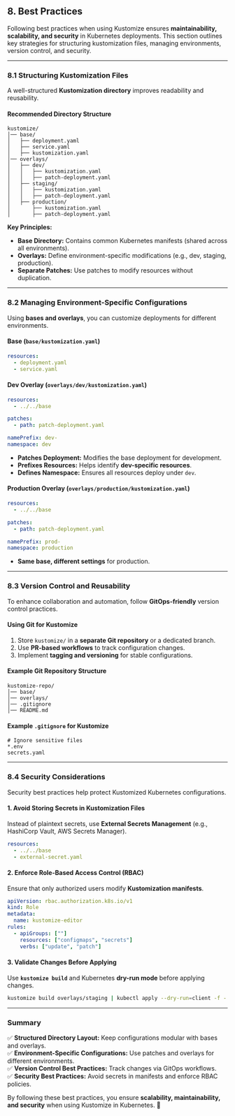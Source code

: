 ## **8. Best Practices**  

Following best practices when using Kustomize ensures **maintainability, scalability, and security** in Kubernetes deployments. This section outlines key strategies for structuring kustomization files, managing environments, version control, and security.  

---

### **8.1 Structuring Kustomization Files**  

A well-structured **Kustomization directory** improves readability and reusability.  

#### **Recommended Directory Structure**  
```
kustomize/
│── base/
│   ├── deployment.yaml
│   ├── service.yaml
│   ├── kustomization.yaml
│── overlays/
│   ├── dev/
│   │   ├── kustomization.yaml
│   │   ├── patch-deployment.yaml
│   ├── staging/
│   │   ├── kustomization.yaml
│   │   ├── patch-deployment.yaml
│   ├── production/
│       ├── kustomization.yaml
│       ├── patch-deployment.yaml
```
**Key Principles:**  
- **Base Directory:** Contains common Kubernetes manifests (shared across all environments).  
- **Overlays:** Define environment-specific modifications (e.g., dev, staging, production).  
- **Separate Patches:** Use patches to modify resources without duplication.  

---

### **8.2 Managing Environment-Specific Configurations**  

Using **bases and overlays**, you can customize deployments for different environments.  

#### **Base (`base/kustomization.yaml`)**  
```yaml
resources:
  - deployment.yaml
  - service.yaml
```

#### **Dev Overlay (`overlays/dev/kustomization.yaml`)**  
```yaml
resources:
  - ../../base

patches:
  - path: patch-deployment.yaml

namePrefix: dev-
namespace: dev
```
- **Patches Deployment:** Modifies the base deployment for development.  
- **Prefixes Resources:** Helps identify **dev-specific resources**.  
- **Defines Namespace:** Ensures all resources deploy under `dev`.  

#### **Production Overlay (`overlays/production/kustomization.yaml`)**  
```yaml
resources:
  - ../../base

patches:
  - path: patch-deployment.yaml

namePrefix: prod-
namespace: production
```
- **Same base, different settings** for production.  

---

### **8.3 Version Control and Reusability**  

To enhance collaboration and automation, follow **GitOps-friendly** version control practices.  

#### **Using Git for Kustomize**  
1. Store `kustomize/` in a **separate Git repository** or a dedicated branch.  
2. Use **PR-based workflows** to track configuration changes.  
3. Implement **tagging and versioning** for stable configurations.  

#### **Example Git Repository Structure**  
```
kustomize-repo/
│── base/
│── overlays/
│── .gitignore
│── README.md
```
#### **Example `.gitignore` for Kustomize**  
```plaintext
# Ignore sensitive files
*.env
secrets.yaml
```

---

### **8.4 Security Considerations**  

Security best practices help protect Kustomized Kubernetes configurations.  

#### **1. Avoid Storing Secrets in Kustomization Files**  
Instead of plaintext secrets, use **External Secrets Management** (e.g., HashiCorp Vault, AWS Secrets Manager).  
```yaml
resources:
  - ../../base
  - external-secret.yaml
```

#### **2. Enforce Role-Based Access Control (RBAC)**  
Ensure that only authorized users modify **Kustomization manifests**.  
```yaml
apiVersion: rbac.authorization.k8s.io/v1
kind: Role
metadata:
  name: kustomize-editor
rules:
  - apiGroups: [""]
    resources: ["configmaps", "secrets"]
    verbs: ["update", "patch"]
```

#### **3. Validate Changes Before Applying**  
Use **`kustomize build`** and Kubernetes **dry-run mode** before applying changes.  
```sh
kustomize build overlays/staging | kubectl apply --dry-run=client -f -
```

---

### **Summary**  
✅ **Structured Directory Layout:** Keep configurations modular with bases and overlays.  
✅ **Environment-Specific Configurations:** Use patches and overlays for different environments.  
✅ **Version Control Best Practices:** Track changes via GitOps workflows.  
✅ **Security Best Practices:** Avoid secrets in manifests and enforce RBAC policies.  

By following these best practices, you ensure **scalability, maintainability, and security** when using Kustomize in Kubernetes. 🚀